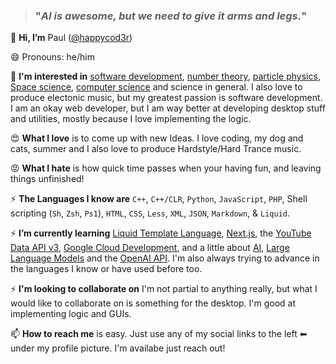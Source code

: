 > ### "*AI is awesome, but we need to give it arms and legs.*"

👋 **Hi, I’m** Paul ([@happycod3r](https://www.github.com/happycod3r))

😄 Pronouns: he/him

👀 **I'm interested in** [software development](https://en.wikipedia.org/wiki/Software_development), [number theory](https://en.wikipedia.org/wiki/Number_theory), [particle physics](https://en.wikipedia.org/wiki/Particle_physics  ), [Space science](https://en.wikipedia.org/wiki/Outline_of_space_science), [computer science](https://en.wikipedia.org/wiki/Computer_science) and science in general.
I also love to produce electonic music, but my greatest passion is software development. I am an okay web developer, but
I am way better at developing desktop stuff and utilities, mostly because I love implementing the logic.

😍 **What I love** is to come up with new Ideas. I love coding, my dog and cats, summer and I also love
to produce Hardstyle/Hard Trance music.

😡 **What I hate** is how quick time passes when your having fun, and leaving things unfinished!

⚡ **The Languages I know are** `C++`, `C++/CLR`, `Python`, `JavaScript`, `PHP`, Shell scripting (`Sh`, `Zsh`, `Ps1`), `HTML`, `CSS`, `Less`, `XML`, `JSON`, `Markdown`, & `Liquid`.

⚡ **I’m currently learning** [Liquid Template Language](https://shopify.github.io/liquid/), [Next.js](), the [YouTube Data API v3](), [Google Cloud Development](), and a little about [AI](), [Large Language Models]() and the [OpenAI API](). I'm also always trying to advance in the languages I know or have used before too.

⚡ **I'm looking to collaborate on**  I'm not partial to anything really, but what I would like to collaborate on is something for the desktop. I'm good at implementing logic and GUIs.

📫 **How to reach me** is easy. Just use any of my social links to the left ⬅ under my profile picture. I'm availabe just reach out!
 
<!---
happycod3r/happycod3r is a ✨ special ✨ repository because its `README.md` (this file) appears on your GitHub profile.
You can click the Preview link to take a look at your changes.
--->

